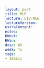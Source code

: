 ```yaml
---
layout: post
title: MLE
lecture: L12-MLE
lectureVersion: 
extraContent:
notes:
HWout:
HWin:
desc: W9
week: Tu
tags:
- 1Basic
---
```

